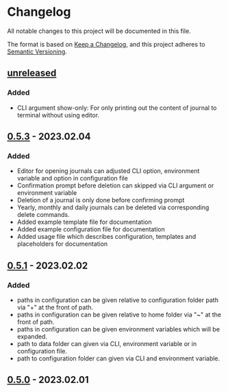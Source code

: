 # Changelog

All notable changes to this project will be documented in this file.

The format is based on [Keep a Changelog](https://keepachangelog.com/en/1.0.0/),
and this project adheres to [Semantic Versioning](https://semver.org/spec/v2.0.0.html).

## [unreleased] 

### Added 

- CLI argument show-only: For only printing out the content of journal to terminal without using editor.

## [0.5.3] - 2023.02.04

### Added 

- Editor for opening journals can adjusted CLI option, environment variable and option in configuration file
- Confirmation prompt before deletion can skipped via CLI argument or environment variable
- Deletion of a journal is only done before confirming prompt 
- Yearly, monthly and daily journals can be deleted via corresponding delete commands.
- Added example template file for documentation
- Added example configuration file for documentation
- Added usage file which describes configuration, templates and placeholders for documentation

## [0.5.1] - 2023.02.02

### Added
- paths in configuration can be given relative to configuration folder path via "+" at the front of path.
- paths in configuration can be given relative to home folder via "~" at the front of path.
- paths in configuration can be given environment  variables which will be expanded.
- path to data folder can given via CLI, environment variable or in configuration file.
- path to configuration folder can given via CLI and environment   variable.

## [0.5.0] - 2023.02.01

[unreleased]: https://github.com/BoolPurist/daily_ruster_man/compare/v0.5.3...HEAD
[0.5.3]: https://github.com/BoolPurist/daily_ruster_man/compare/v0.5.1...v0.5.3
[0.5.1]: https://github.com/BoolPurist/daily_ruster_man/compare/v0.5.0...v0.5.1
[0.5.0]: https://github.com/BoolPurist/daily_ruster_man/releases/tag/v0.5.0


